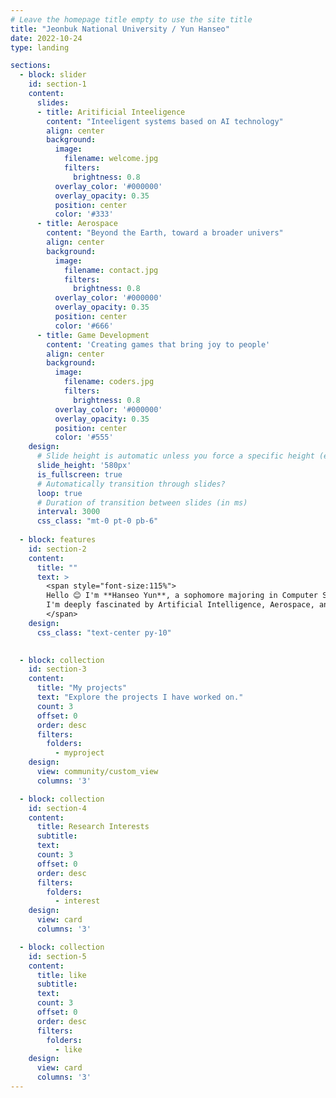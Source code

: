 ```yaml
---
# Leave the homepage title empty to use the site title
title: "Jeonbuk National University / Yun Hanseo"
date: 2022-10-24
type: landing

sections:
  - block: slider
    id: section-1
    content:
      slides:
      - title: Aritificial Inteeligence
        content: "Inteeligent systems based on AI technology"
        align: center
        background:
          image:
            filename: welcome.jpg
            filters:
              brightness: 0.8
          overlay_color: '#000000'
          overlay_opacity: 0.35
          position: center
          color: '#333'
      - title: Aerospace
        content: "Beyond the Earth, toward a broader univers"
        align: center
        background:
          image:
            filename: contact.jpg
            filters:
              brightness: 0.8
          overlay_color: '#000000'
          overlay_opacity: 0.35
          position: center
          color: '#666'
      - title: Game Development
        content: 'Creating games that bring joy to people'
        align: center
        background:
          image:
            filename: coders.jpg
            filters:
              brightness: 0.8
          overlay_color: '#000000'
          overlay_opacity: 0.35
          position: center
          color: '#555'
    design:
      # Slide height is automatic unless you force a specific height (e.g. '400px')
      slide_height: '580px'
      is_fullscreen: true
      # Automatically transition through slides?
      loop: true
      # Duration of transition between slides (in ms)
      interval: 3000
      css_class: "mt-0 pt-0 pb-6"
  
  - block: features
    id: section-2
    content:
      title: ""
      text: >
        <span style="font-size:115%">
        Hello 😊 I'm **Hanseo Yun**, a sophomore majoring in Computer Science and Artificial Intelligence at **Jeonbuk National University**.  
        I'm deeply fascinated by Artificial Intelligence, Aerospace, and Game Development, and I’m constantly exploring new ideas in these fields!
        </span>
    design:
      css_class: "text-center py-10"
  

  - block: collection
    id: section-3
    content:
      title: "My projects"
      text: "Explore the projects I have worked on."
      count: 3
      offset: 0
      order: desc
      filters:
        folders:
          - myproject
    design:
      view: community/custom_view
      columns: '3'

  - block: collection
    id: section-4
    content:
      title: Research Interests
      subtitle: 
      text:
      count: 3
      offset: 0
      order: desc
      filters:
        folders:
          - interest
    design:
      view: card
      columns: '3'

  - block: collection
    id: section-5
    content:
      title: like
      subtitle:
      text:
      count: 3
      offset: 0
      order: desc
      filters:
        folders:
          - like
    design:
      view: card
      columns: '3'
---
```


